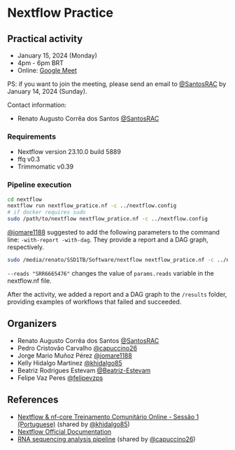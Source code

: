 # Nextflow Practice

## Practical activity

 * January 15, 2024 (Monday)
 * 4pm - 6pm BRT
 * Online: [Google Meet](https://meet.google.com/jsa-uuwf-gbz)

PS: if you want to join the meeting, please send an email to [@SantosRAC](mailto:renatoacsantos@gmail.com) by January 14, 2024 (Sunday).

Contact information:
 * Renato Augusto Corrêa dos Santos [@SantosRAC](mailto:renatoacsantos@gmail.com)

### Requirements

 * Nextflow version 23.10.0 build 5889
 * ffq v0.3
 * Trimmomatic v0.39


### Pipeline execution

```bash
cd nextflow
nextflow run nextflow_pratice.nf -c ../nextflow.config
# if docker requires sudo
sudo /path/to/nextflow nextflow_pratice.nf -c ../nextflow.config
```

[@jomare1188](https://github.com/jomare1188) suggested to add the following parameters to the command line: `-with-report -with-dag`. They provide a report and a DAG graph, respectively.

```bash
sudo /media/renato/SSD1TB/Software/nextflow nextflow_pratice.nf -c ../nextflow.config -with-report -with-dag --reads "SRR6665476"
```

`--reads "SRR6665476"` changes the value of `params.reads` variable in the nextflow.nf file.

After the activity, we added a report and a DAG graph to the `/results` folder, providing examples of workflows that failed and succeeded.

## Organizers

 * Renato Augusto Corrêa dos Santos [@SantosRAC](https://github.com/SantosRAC)
 * Pedro Cristovão Carvalho [@capuccino26](https://github.com/capuccino26)
 * Jorge Mario Muñoz Pérez [@jomare1188](https://github.com/jomare1188)
 * Kelly Hidalgo Martinez [@khidalgo85](https://github.com/khidalgo85)
 * Beatriz Rodrigues Estevam [@Beatriz-Estevam](https://github.com/Beatriz-Estevam)
 * Felipe Vaz Peres [@felipevzps](https://github.com/felipevzps)


## References

 * [Nextflow & nf-core Treinamento Comunitário Online - Sessão 1 (Portuguese)](https://www.youtube.com/watch?v=751E-yOH7H8) (shared by [@khidalgo85](https://github.com/khidalgo85))
 * [Nextflow Official Documentation](https://www.nextflow.io/docs/latest/)
 * [RNA sequencing analysis pipeline](https://nf-co.re/rnaseq/3.13.2) (shared by [@capuccino26](https://github.com/capuccino26))


